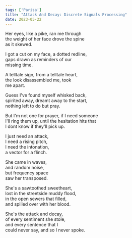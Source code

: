 ```yaml
---
tags: ['Parisa']
title: "Attack And Decay: Discrete Signals Processing"
date: 2023-05-22
---
```


Her eyes, like a pike, ran me through  
the weight of her face drove the spine  
as it skewed.

I got a cut on my face, a dotted redline,  
gaps drawn as reminders of our  
missing time.

A telltale sign, from a telltale heart,  
the look disassembled me, took  
me apart.

Guess I've found myself whisked back,  
spirited away, dreamt away to the start,  
nothing left to do but pray.

But I'm not one for prayer, if I need someone  
I'll ring them up, until the hesitation hits that  
I dont know if they'll pick up.

I just need an attack,  
I need a rising pitch,  
I need the intonation,  
a vector for a flinch.

She came in waves,  
and random noise,  
but frequency space  
saw her transposed.

She's a sawtoothed sweetheart,  
lost in the streetside muddy flood,  
in the open sewers that filled,  
and spilled over with her blood.

She's the attack and decay,  
of every sentiment she stole,  
and every sentence that I  
could never say, and so I never spoke.

